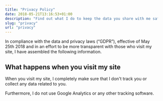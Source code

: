 ```yaml
---
title: "Privacy Policy"
date: 2018-05-21T13:16:53+01:00
description: "Find out what I do to keep the data you share with me safe, and how I comply with data and privacy laws"
slug: "privacy"
url: "privacy"
---
```


In compliance with the data and privacy laws (“GDPR”), effective of May 25th 2018 and in an effort to be more transparent with those who visit my site, I have assembled the following information.

## What happens when you visit my site

When you visit my site, I completely make sure that I don't track you or collect any data related to you.

Furthermore, I do not use Google Analytics or any other tracking software.
